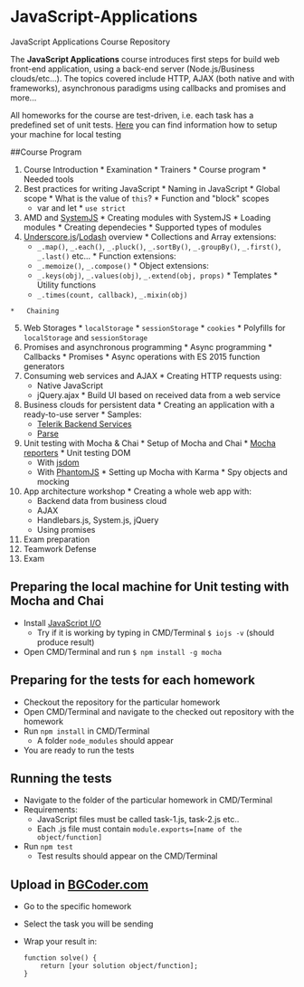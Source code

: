 # JavaScript-Applications
JavaScript Applications Course Repository

The **JavaScript Applications** course introduces first steps for build web front-end application, using a back-end server (Node.js/Business clouds/etc...). The topics covered include HTTP, AJAX (both native and with frameworks), asynchronous paradigms using callbacks and promises and more...

All homeworks for the course are test-driven, i.e. each task has a predefined set of unit tests. [Here](https://github.com/TelerikAcademy/JavaScript-UI-and-DOM/blob/master/README.md#user-content-preparing-the-local-machine-for-unit-testing-with-mocha-and-chai)  you can find information how to setup your machine for local testing

##Course Program
1.   Course Introduction
    *   Examination
    *   Trainers
    *   Course program
    *   Needed tools
2.   Best practices for writing JavaScript
    *   Naming in JavaScript
    *   Global scope
    *   What is the value of `this`?
    *   Function and "block" scopes
        *   var and let
    *   `use strict`
3.   AMD and [SystemJS](https://github.com/systemjs/systemjs)
    *   Creating modules with SystemJS
    *   Loading modules
    *   Creating dependecies
    *   Supported types of modules
4.   [Underscore.js](http://underscorejs.org)/[Lodash](https://lodash.com) overview
    *   Collections and Array extensions:
        *   `_.map()`, `_.each()`, `_.pluck()`, `_.sortBy()`, `_.groupBy()`, `_.first()`, `_.last()` etc...
    *   Function extensions:
        *   `_.memoize()`, `_.compose()`
    *   Object extensions:
        *   `_.keys(obj)`, `_.values(obj)`, `_.extend(obj, props)`
    *   Templates
    *   Utility functions
        *   `_.times(count, callback)`, `_.mixin(obj)`

    *   Chaining
5.   Web Storages
    *   `localStorage`
    *   `sessionStorage`
    *   `cookies`
    *   Polyfills for `localStorage` and `sessionStorage`
6.   Promises and asynchronous programming
    *   Async programming
    *   Callbacks
    *   Promises
    *   Async operations with ES 2015 function generators
7.   Consuming web services and AJAX
    *   Creating HTTP requests using:
        *   Native JavaScript
        *   jQuery.ajax
    *   Build UI based on received data from a web service
8.   Business clouds for persistent data
    *   Creating an application with a ready-to-use server
    *   Samples: 
        *   [Telerik Backend Services](http://www.telerik.com/backend-services)
        *   [Parse](https://www.parse.com/)
9.   Unit testing with Mocha & Chai
    *   Setup of Mocha and Chai
    *   [Mocha reporters](https://mochajs.org/#reporters)
    *   Unit testing DOM
        *   With [jsdom](https://github.com/tmpvar/jsdom)
        *   With [PhantomJS](http://phantomjs.org/)
    *   Setting up Mocha with Karma
    *   Spy objects and mocking
10.   App architecture workshop
    *   Creating a whole web app with:
        *   Backend data from business cloud
        *   AJAX
        *   Handlebars.js, System.js, jQuery
        *   Using promises
11.  Exam preparation
12.  Teamwork Defense
13.  Exam

## Preparing the local machine for Unit testing with Mocha and Chai 

* Install [JavaScript I/O](https://iojs.org/en/index.html "JavaScript I/O")
    * Try if it is working by typing in CMD/Terminal `$ iojs -v` (should produce result)
*   Open CMD/Terminal and run `$ npm install -g mocha`

## Preparing for the tests for each homework

*   Checkout the repository for the particular homework 
*   Open CMD/Terminal and navigate to the checked out repository with the homework
*   Run `npm install` in CMD/Terminal
    *   A folder `node_modules` should appear
*   You are ready to run the tests

## Running the tests

*   Navigate to the folder of the particular homework in CMD/Terminal
*   Requirements:
    *   JavaScript files must be called task-1.js, task-2.js etc..
    *   Each .js file must contain `module.exports=[name of the object/function]`
*   Run `npm test`
    *   Test results should appear on the CMD/Terminal
    
## Upload in [BGCoder.com](http://bgcoder.com/)

*   Go to the specific homework
*   Select the task you will be sending
*   Wrap your result in:

        function solve() {
            return [your solution object/function];
        }
    